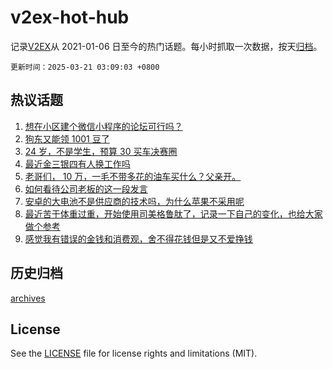 # v2ex-hot-hub

 记录[V2EX](https://www.v2ex.com/)从 2021-01-06 日至今的热门话题。每小时抓取一次数据，按天[归档](archives)。

`更新时间：2025-03-21 03:09:03 +0800`

## 热议话题

1. [想在小区建个微信小程序的论坛可行吗？](https://www.v2ex.com/t/1119761)
1. [狗东又能领 1001 豆了](https://www.v2ex.com/t/1119792)
1. [24 岁，不是学生，预算 30 买车决赛圈](https://www.v2ex.com/t/1119794)
1. [最近金三银四有人换工作吗](https://www.v2ex.com/t/1119757)
1. [老哥们， 10 万，一毛不带多花的油车买什么？父亲开。](https://www.v2ex.com/t/1119800)
1. [如何看待公司老板的这一段发言](https://www.v2ex.com/t/1119801)
1. [安卓的大电池不是供应商的技术吗，为什么苹果不采用呢](https://www.v2ex.com/t/1119789)
1. [最近苦于体重过重，开始使用司美格鲁肽了，记录一下自己的变化，也给大家做个参考](https://www.v2ex.com/t/1119810)
1. [感觉我有错误的金钱和消费观，舍不得花钱但是又不爱挣钱](https://www.v2ex.com/t/1119816)

## 历史归档

[archives](archives)

## License

See the [LICENSE](LICENSE) file for license rights and limitations (MIT).
